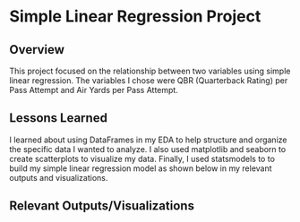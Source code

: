# Simple Linear Regression Project

## Overview

This project focused on the relationship between two variables using simple linear regression. The variables I chose were QBR (Quarterback Rating) per Pass Attempt and Air Yards per Pass Attempt. 

## Lessons Learned

I learned about using DataFrames in my EDA to help structure and organize the specific data I wanted to analyze. I also used matplotlib and seaborn to create scatterplots to visualize my data. Finally, I used statsmodels to to build my simple linear regression model as shown below in my relevant outputs and visualizations.

## Relevant Outputs/Visualizations

